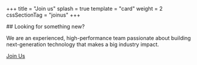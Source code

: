 +++
title = "Join us"
splash = true
template = "card"
weight = 2
cssSectionTag = "joinus"
+++

<link rel='stylesheet' href='styles/joinus.css'/>
## Looking for something new?

We are an experienced, high-performance team passionate about building next-generation technology that makes a big industry impact.

<a href='http://www.jobscore.com/jobs/skyportsystems' class='pure-button'>Join Us</a>
